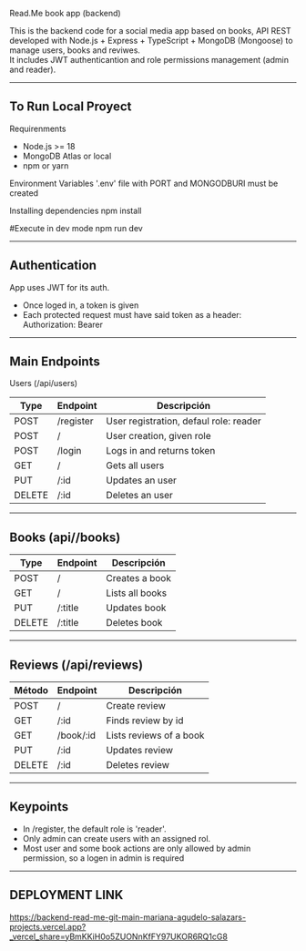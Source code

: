 Read.Me book app (backend)

This is the backend code for a social media app based on books, API REST developed with Node.js + Express + TypeScript + MongoDB (Mongoose) to manage users, books and reviwes.  
It includes JWT authenticantion and role permissions management (admin and reader).

---------------------------------------------------
To Run Local Proyect 
---------------------------------------------------

Requirenments
- Node.js >= 18
- MongoDB Atlas or local
- npm or yarn

Environment Variables
'.env' file with PORT and MONGODBURI must be created

Installing dependencies
npm install

#Execute in dev mode
npm run dev


---------------------------------------------------
Authentication
---------------------------------------------------

App uses JWT for its auth.
- Once loged in, a token is given
- Each protected request must have said token as a header:  
Authorization: Bearer <token>

---------------------------------------------------
Main Endpoints
---------------------------------------------------

Users (/api/users)

Type | Endpoint   | Descripción                          
-------|------------|--------------------------------------
POST   | /register  | User registration, defaul role: reader
POST   | /          | User creation, given role               
POST   | /login     | Logs in and returns token   
GET    | /          | Gets all users        
PUT    | /:id       | Updates an user                 
DELETE | /:id       | Deletes an user                    

---------------------------------------------------
Books (api//books)
---------------------------------------------------

Type | Endpoint   | Descripción
-------|------------|----------------
POST   | /          | Creates a book
GET    | /          | Lists all books
PUT    | /:title    | Updates book
DELETE | /:title    | Deletes book

---------------------------------------------------
Reviews (/api/reviews)
---------------------------------------------------

Método | Endpoint     | Descripción
-------|--------------|-----------------------------
POST   | /            | Create review
GET    | /:id         | Finds review by id
GET    | /book/:id    | Lists reviews of a book
PUT    | /:id         | Updates review
DELETE | /:id         | Deletes review

---------------------------------------------
Keypoints
---------------------------------------------------
- In /register, the default role is 'reader'.
- Only admin can create users with an assigned rol.
- Most user and some book actions are only allowed by admin permission, so a logen in admin is required

-------------------------------------
DEPLOYMENT LINK
-------------------------------------

https://backend-read-me-git-main-mariana-agudelo-salazars-projects.vercel.app?_vercel_share=yBmKKiH0o5ZUONnKfFY97UKOR6RQ1cG8

